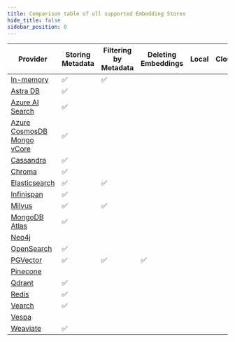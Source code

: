 ```yaml
---
title: Comparison table of all supported Embedding Stores
hide_title: false
sidebar_position: 0
---
```


| Provider                                                                              | Storing Metadata | Filtering by Metadata | Deleting Embeddings | Local | Cloud |
|---------------------------------------------------------------------------------------|------------------|-----------------------|---------------------|-------|-------|
| [In-memory](/integrations/embedding-stores/in-memory)                                 | ✅                | ✅                     |                     |       |       |
| [Astra DB](/integrations/embedding-stores/astra-db)                                   | ✅                |                       |                     |       |       |
| [Azure AI Search](/integrations/embedding-stores/azure-ai-search)                     | ✅                |                       |                     |       |       |
| [Azure CosmosDB Mongo vCore](/integrations/embedding-stores/azure-cosmos-mongo-vcore) | ✅                |                       |                     |       |       |
| [Cassandra](/integrations/embedding-stores/cassandra)                                 | ✅                |                       |                     |       |       |
| [Chroma](/integrations/embedding-stores/chroma)                                       | ✅                |                       |                     |       |       |
| [Elasticsearch](/integrations/embedding-stores/elasticsearch)                         | ✅                | ✅                     |                     |       |       |
| [Infinispan](/integrations/embedding-stores/infinispan)                               | ✅                |                       |                     |       |       |
| [Milvus](/integrations/embedding-stores/milvus)                                       | ✅                | ✅                     |                     |       |       |
| [MongoDB Atlas](/integrations/embedding-stores/mongodb-atlas)                         | ✅                |                       |                     |       |       |
| [Neo4j](/integrations/embedding-stores/neo4j)                                         |                  |                       |                     |       |       |
| [OpenSearch](/integrations/embedding-stores/opensearch)                               | ✅                |                       |                     |       |       |
| [PGVector](/integrations/embedding-stores/pgvector)                                   | ✅                | ✅                     | ✅                   |       |       |
| [Pinecone](/integrations/embedding-stores/pinecone)                                   |                  |                       |                     |       |       |
| [Qdrant](/integrations/embedding-stores/qdrant)                                       | ✅                |                       |                     |       |       |
| [Redis](/integrations/embedding-stores/redis)                                         | ✅                |                       |                     |       |       |
| [Vearch](/integrations/embedding-stores/vearch)                                       | ✅                |                       |                     |       |       |
| [Vespa](/integrations/embedding-stores/vespa)                                         |                  |                       |                     |       |       |
| [Weaviate](/integrations/embedding-stores/weaviate)                                   | ✅                |                       |                     |       |       |
